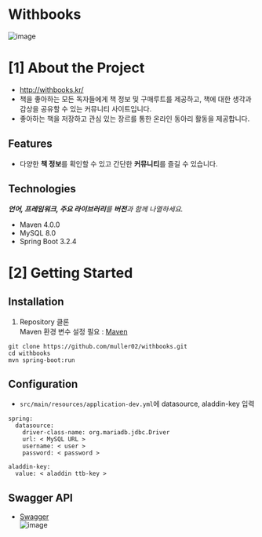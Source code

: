 # Withbooks

![image](https://github.com/user-attachments/assets/219dca7e-b7fe-4992-87f5-0243f77a1c1d)


# [1] About the Project
- http://withbooks.kr/
- 책을 좋아하는 모든 독자들에게 책 정보 및 구매루트를 제공하고, 책에 대한 생각과 감상을 공유할 수 있는 커뮤니티 사이트입니다.
- 좋아하는 책을 저장하고 관심 있는 장르를 통한 온라인 동아리 활동을 제공합니다.

## Features
- 다양한 **책 정보**를 확인할 수 있고 간단한 **커뮤니티**를 즐길 수 있습니다.

## Technologies
***언어, 프레임워크, 주요 라이브러리**를 **버전**과 함께 나열하세요.*

- Maven 4.0.0
- MySQL 8.0
- Spring Boot 3.2.4



# [2] Getting Started

## Installation


1. Repository 클론 <br/>
   Maven 환경 변수 설정 필요 : [Maven](https://maven.apache.org/download.cgi)
```
git clone https://github.com/muller02/withbooks.git
cd withbooks
mvn spring-boot:run
```

## Configuration
- `src/main/resources/application-dev.yml`에 datasource, aladdin-key 입력
```
spring: 
  datasource:
    driver-class-name: org.mariadb.jdbc.Driver
    url: < MySQL URL >
    username: < user >
    password: < password >

aladdin-key:
  value: < aladdin ttb-key >
```

## Swagger API
- [Swagger](http://localhost:8080/swagger-ui/index.html) <br/>
![image](https://github.com/user-attachments/assets/88ada740-b301-46c2-8396-4f8f644786e5)
